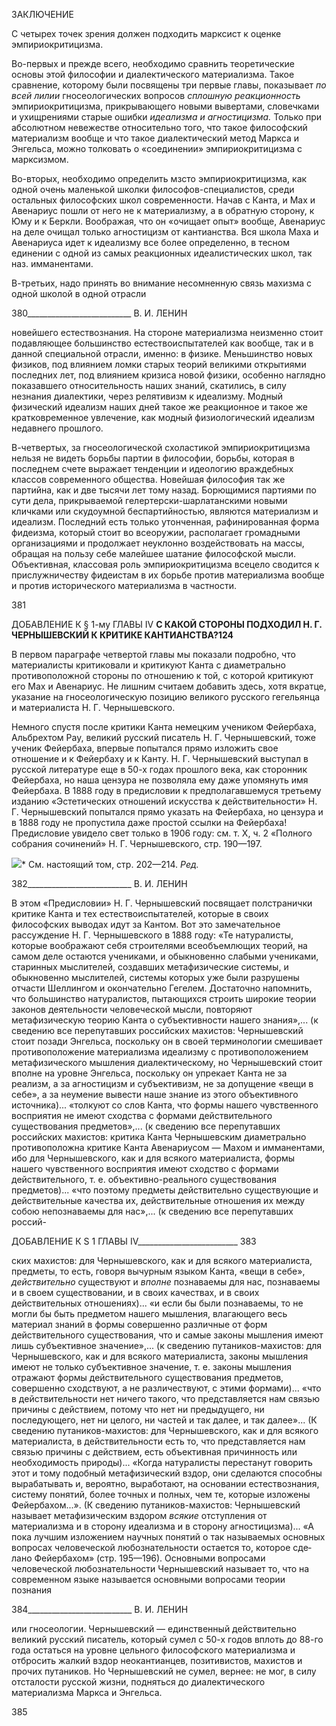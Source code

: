 ЗАКЛЮЧЕНИЕ

С четырех точек зрения должен подходить марксист к оценке эмпириокритицизма.

Во-первых и прежде всего, необходимо сравнить теоретические основы этой фило­софии и диалектического материализма. Такое сравнение, которому были посвящены три первые главы, показывает _по всей лилии_ гносеологических вопросов _сплошную ре­акционность_ эмпириокритицизма, прикрывающего новыми вывертами, словечками и ухищрениями старые ошибки _идеализма и агностицизма._ Только при абсолютном не­вежестве относительно того, что такое философский материализм вообще и что такое диалектический метод Маркса и Энгельса, можно толковать о «соединении» эмпириок­ритицизма с марксизмом.

Во-вторых, необходимо определить мзсто эмпириокритицизма, как одной очень ма­ленькой школки философов-специалистов, среди остальных философских школ совре­менности. Начав с Канта, и Мах и Авенариус пошли от него не к материализму, а в об­ратную сторону, к Юму и к Беркли. Воображая, что он «очищает опыт» вообще, Аве­нариус на деле очищал только агностицизм от кантианства. Вся школа Маха и Авена­риуса идет к идеализму все более определенно, в тесном единении с одной из самых реакционных идеалистических школ, так наз. имманентами.

В-третьих, надо принять во внимание несомненную связь махизма с одной школой в одной отрасли

  

380__________________________ В. И. ЛЕНИН

новейшего естествознания. На стороне материализма неизменно стоит подавляющее большинство естествоиспытателей как вообще, так и в данной специальной отрасли, именно: в физике. Меньшинство новых физиков, под влиянием ломки старых теорий великими открытиями последних лет, под влиянием кризиса новой физики, особенно наглядно показавшего относительность наших знаний, скатились, в силу незнания диа­лектики, через релятивизм к идеализму. Модный физический идеализм наших дней та­кое же реакционное и такое же кратковременное увлечение, как модный физиологиче­ский идеализм недавнего прошлого.

В-четвертых, за гносеологической схоластикой эмпириокритицизма нельзя не видеть борьбы партии в философии, борьбы, которая в последнем счете выражает тенденции и идеологию враждебных классов современного общества. Новейшая философия так же партийна, как и две тысячи лет тому назад. Борющимися партиями по сути дела, при­крываемой гелертерски-шарлатанскими новыми кличками или скудоумной беспартий­ностью, являются материализм и идеализм. Последний есть только утонченная, рафи­нированная форма фидеизма, который стоит во всеоружии, располагает громадными организациями и продолжает неуклонно воздействовать на массы, обращая на пользу себе малейшее шатание философской мысли. Объективная, классовая роль эмпириок­ритицизма всецело сводится к прислужничеству фидеистам в их борьбе против мате­риализма вообще и против исторического материализма в частности.

  

381

ДОБАВЛЕНИЕ К § 1-му ГЛАВЫ IV **С КАКОЙ СТОРОНЫ ПОДХОДИЛ Н. Г. ЧЕРНЫШЕВСКИЙ К КРИТИКЕ КАНТИАНСТВА?124**

В первом параграфе четвертой главы мы показали подробно, что материалисты кри­тиковали и критикуют Канта с диаметрально противоположной стороны по отношению к той, с которой критикуют его Мах и Авенариус. Не лишним считаем добавить здесь, хотя вкратце, указание на гносеологическую позицию великого русского гегельянца и материалиста Н. Г. Чернышевского.

Немного спустя после критики Канта немецким учеником Фейербаха, Альбрехтом Pay, великий русский писатель Н. Г. Чернышевский, тоже ученик Фейербаха, впервые попытался прямо изложить свое отношение и к Фейербаху и к Канту. Н. Г. Чернышев­ский выступал в русской литературе еще в 50-х годах прошлого века, как сторонник Фейербаха, но наша цензура не позволяла ему даже упомянуть имя Фейербаха. В 1888 году в предисловии к предполагавшемуся третьему изданию «Эстетических отношений искусства к действительности» Н. Г. Чернышевский попытался прямо указать на Фей­ербаха, но цензура и в 1888 году не пропустила даже простой ссылки на Фейербаха! Предисловие увидело свет только в 1906 году: см. т. X, ч. 2 «Полного собрания сочине­ний» Н. Г. Чернышевского, стр. 190—197.

![](file:///C:/Users/bot32/AppData/Local/Temp/msohtmlclip1/01/clip_image001.png)* См. настоящий том, стр. 202—214. _Ред._

  

382__________________________ В. И. ЛЕНИН

В этом «Предисловии» Н. Г. Чернышевский посвящает полстранички критике Канта и тех естествоиспытателей, которые в своих философских выводах идут за Кантом. Вот это замечательное рассуждение Н. Г. Чернышевского в 1888 году: «Те натуралисты, которые воображают себя строителями всеобъемлющих теорий, на самом деле остаются учениками, и обыкновенно слабыми учениками, старинных мыс­лителей, создавших метафизические системы, и обыкновенно мыслителей, системы ко­торых уже были разрушены отчасти Шеллингом и окончательно Гегелем. Достаточно напомнить, что большинство натуралистов, пытающихся строить широкие теории за­конов деятельности человеческой мысли, повторяют метафизическую теорию Канта о субъективности нашего знания»,... (к сведению все перепутавших российских махи­стов: Чернышевский стоит позади Энгельса, поскольку он в своей терминологии сме­шивает противоположение материализма идеализму с противоположением метафизи­ческого мышления диалектическому, но Чернышевский стоит вполне на уровне Эн­гельса, поскольку он упрекает Канта не за реализм, а за агностицизм и субъективизм, не за допущение «вещи в себе», а за неумение вывести наше знание из этого объектив­ного источника)... «толкуют со слов Канта, что формы нашего чувственного воспри­ятия не имеют сходства с формами действительного существования предметов»,... (к сведению все перепутавших российских махистов: критика Канта Чернышевским диа­метрально противоположна критике Канта Авенариусом — Махом и имманентами, ибо для Чернышевского, как и для всякого материалиста, формы нашего чувственного вос­приятия имеют сходство с формами действительного, т. е. объективно-реального суще­ствования предметов)... «что поэтому предметы действительно существующие и дейст­вительные качества их, действительные отношения их между собою непознаваемы для нас»,... (к сведению все перепутавших россий-

  

ДОБАВЛЕНИЕ К S 1 ГЛАВЫ IV_________________________ 383

ских махистов: для Чернышевского, как и для всякого материалиста, предметы, то есть, говоря вычурным языком Канта, «вещи в себе», _действительно_ существуют и _вполне_ познаваемы для нас, познаваемы и в своем существовании, и в своих качествах, и в своих действительных отношениях)... «и если бы были познаваемы, то не могли бы быть предметом нашего мышления, влагающего весь материал знаний в формы совер­шенно различные от форм действительного существования, что и самые законы мыш­ления имеют лишь субъективное значение»,... (к сведению путаников-махистов: для Чернышевского, как и для всякого материалиста, законы мышления имеют не только субъективное значение, т. е. законы мышления отражают формы действительного су­ществования предметов, совершенно сходствуют, а не различествуют, с этими форма­ми)... «что в действительности нет ничего такого, что представляется нам связью при­чины с действием, потому что нет ни предыдущего, ни последующего, нет ни целого, ни частей и так далее, и так далее»... (К сведению путаников-махистов: для Чернышев­ского, как и для всякого материалиста, в действительности есть то, что представляется нам связью причины с действием, есть объективная причинность или необходимость природы)... «Когда натуралисты перестанут говорить этот и тому подобный метафизи­ческий вздор, они сделаются способны вырабатывать и, вероятно, выработают, на ос­новании естествознания, систему понятий, более точных и полных, чем те, которые из­ложены Фейербахом...». (К сведению путаников-махистов: Чернышевский называет метафизическим вздором _всякие_ отступления от материализма и в сторону идеализма и в сторону агностицизма)... «А пока лучшим изложением научных понятий о так назы­ваемых основных вопросах человеческой любознательности остается то, которое сде­лано Фейербахом» (стр. 195—196). Основными вопросами человеческой любознатель­ности Чернышевский называет то, что на современном языке называется основными вопросами теории познания

  

384__________________________ В. И. ЛЕНИН

или гносеологии. Чернышевский — единственный действительно великий русский пи­сатель, который сумел с 50-х годов вплоть до 88-го года остаться на уровне цельного философского материализма и отбросить жалкий вздор неокантианцев, позитивистов, махистов и прочих путаников. Но Чернышевский не сумел, вернее: не мог, в силу от­сталости русской жизни, подняться до диалектического материализма Маркса и Эн­гельса.

  

385